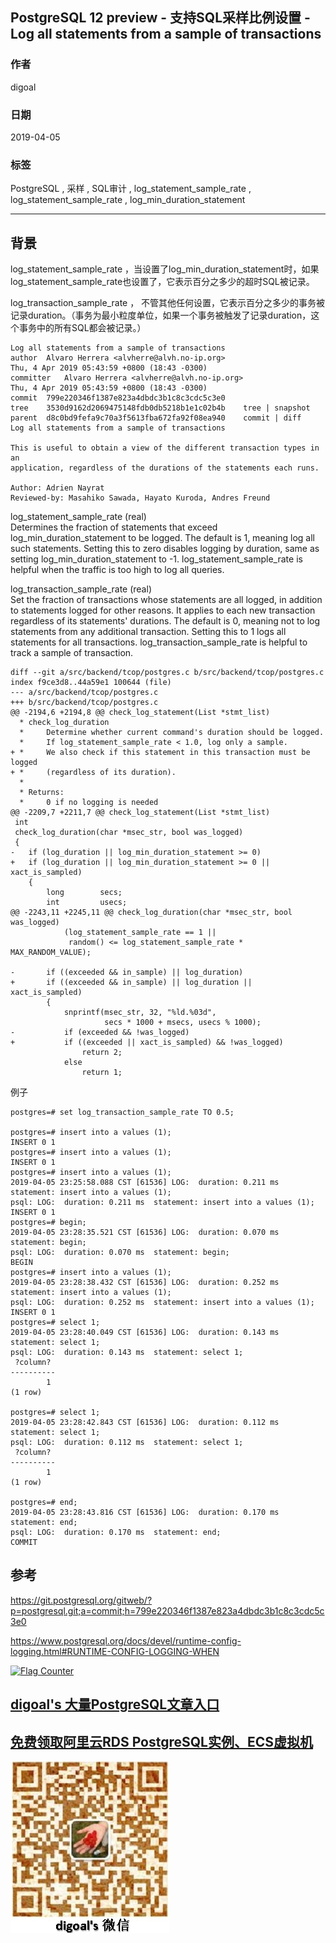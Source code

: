 ## PostgreSQL 12 preview - 支持SQL采样比例设置 - Log all statements from a sample of transactions    
                                                                                                                
### 作者                                                                                                                
digoal                                                                                                                
                                                                                                                
### 日期                                                                                                                
2019-04-05                                                                                                                
                                                                                                                
### 标签                                                                                                                
PostgreSQL , 采样 , SQL审计 , log_statement_sample_rate , log_statement_sample_rate , log_min_duration_statement   
                               
----                                                                                                          
                                                                                                            
## 背景                     
log_statement_sample_rate ，当设置了log_min_duration_statement时，如果log_statement_sample_rate也设置了，它表示百分之多少的超时SQL被记录。  
  
log_transaction_sample_rate ， 不管其他任何设置，它表示百分之多少的事务被记录duration。（事务为最小粒度单位，如果一个事务被触发了记录duration，这个事务中的所有SQL都会被记录。）  
        
```        
Log all statements from a sample of transactions  
author	Alvaro Herrera <alvherre@alvh.no-ip.org>	  
Thu, 4 Apr 2019 05:43:59 +0800 (18:43 -0300)  
committer	Alvaro Herrera <alvherre@alvh.no-ip.org>	  
Thu, 4 Apr 2019 05:43:59 +0800 (18:43 -0300)  
commit	799e220346f1387e823a4dbdc3b1c8c3cdc5c3e0  
tree	3530d9162d2069475148fdb0db5218b1e1c02b4b	tree | snapshot  
parent	d8c0bd9fefa9c70a3f5613fba672fa92f08ea940	commit | diff  
Log all statements from a sample of transactions  
  
This is useful to obtain a view of the different transaction types in an  
application, regardless of the durations of the statements each runs.  
  
Author: Adrien Nayrat  
Reviewed-by: Masahiko Sawada, Hayato Kuroda, Andres Freund  
```      
    
log_statement_sample_rate (real)  
Determines the fraction of statements that exceed log_min_duration_statement to be logged. The default is 1, meaning log all such statements. Setting this to zero disables logging by duration, same as setting log_min_duration_statement to -1. log_statement_sample_rate is helpful when the traffic is too high to log all queries.  
  
log_transaction_sample_rate (real)  
Set the fraction of transactions whose statements are all logged, in addition to statements logged for other reasons. It applies to each new transaction regardless of its statements' durations. The default is 0, meaning not to log statements from any additional transaction. Setting this to 1 logs all statements for all transactions. log_transaction_sample_rate is helpful to track a sample of transaction.  
           
		  
```  
diff --git a/src/backend/tcop/postgres.c b/src/backend/tcop/postgres.c  
index f9ce3d8..44a59e1 100644 (file)  
--- a/src/backend/tcop/postgres.c  
+++ b/src/backend/tcop/postgres.c  
@@ -2194,6 +2194,8 @@ check_log_statement(List *stmt_list)  
  * check_log_duration  
  *     Determine whether current command's duration should be logged.  
  *     If log_statement_sample_rate < 1.0, log only a sample.  
+ *     We also check if this statement in this transaction must be logged  
+ *     (regardless of its duration).  
  *  
  * Returns:  
  *     0 if no logging is needed  
@@ -2209,7 +2211,7 @@ check_log_statement(List *stmt_list)  
 int  
 check_log_duration(char *msec_str, bool was_logged)  
 {  
-   if (log_duration || log_min_duration_statement >= 0)  
+   if (log_duration || log_min_duration_statement >= 0 || xact_is_sampled)  
    {  
        long        secs;  
        int         usecs;  
@@ -2243,11 +2245,11 @@ check_log_duration(char *msec_str, bool was_logged)  
            (log_statement_sample_rate == 1 ||  
             random() <= log_statement_sample_rate * MAX_RANDOM_VALUE);  
   
-       if ((exceeded && in_sample) || log_duration)  
+       if ((exceeded && in_sample) || log_duration || xact_is_sampled)  
        {  
            snprintf(msec_str, 32, "%ld.%03d",  
                     secs * 1000 + msecs, usecs % 1000);  
-           if (exceeded && !was_logged)  
+           if ((exceeded || xact_is_sampled) && !was_logged)  
                return 2;  
            else  
                return 1;  
```  
  
例子  
  
```  
postgres=# set log_transaction_sample_rate TO 0.5;  
  
postgres=# insert into a values (1);  
INSERT 0 1  
postgres=# insert into a values (1);  
INSERT 0 1  
postgres=# insert into a values (1);  
2019-04-05 23:25:58.088 CST [61536] LOG:  duration: 0.211 ms  statement: insert into a values (1);  
psql: LOG:  duration: 0.211 ms  statement: insert into a values (1);  
INSERT 0 1  
postgres=# begin;  
2019-04-05 23:28:35.521 CST [61536] LOG:  duration: 0.070 ms  statement: begin;  
psql: LOG:  duration: 0.070 ms  statement: begin;  
BEGIN  
postgres=# insert into a values (1);  
2019-04-05 23:28:38.432 CST [61536] LOG:  duration: 0.252 ms  statement: insert into a values (1);  
psql: LOG:  duration: 0.252 ms  statement: insert into a values (1);  
INSERT 0 1  
postgres=# select 1;  
2019-04-05 23:28:40.049 CST [61536] LOG:  duration: 0.143 ms  statement: select 1;  
psql: LOG:  duration: 0.143 ms  statement: select 1;  
 ?column?   
----------  
        1  
(1 row)  
  
postgres=# select 1;  
2019-04-05 23:28:42.843 CST [61536] LOG:  duration: 0.112 ms  statement: select 1;  
psql: LOG:  duration: 0.112 ms  statement: select 1;  
 ?column?   
----------  
        1  
(1 row)  
  
postgres=# end;  
2019-04-05 23:28:43.816 CST [61536] LOG:  duration: 0.170 ms  statement: end;  
psql: LOG:  duration: 0.170 ms  statement: end;  
COMMIT  
```  
  
## 参考                
https://git.postgresql.org/gitweb/?p=postgresql.git;a=commit;h=799e220346f1387e823a4dbdc3b1c8c3cdc5c3e0  
  
https://www.postgresql.org/docs/devel/runtime-config-logging.html#RUNTIME-CONFIG-LOGGING-WHEN  
                
  
<a rel="nofollow" href="http://info.flagcounter.com/h9V1"  ><img src="http://s03.flagcounter.com/count/h9V1/bg_FFFFFF/txt_000000/border_CCCCCC/columns_2/maxflags_12/viewers_0/labels_0/pageviews_0/flags_0/"  alt="Flag Counter"  border="0"  ></a>  
  
  
## [digoal's 大量PostgreSQL文章入口](https://github.com/digoal/blog/blob/master/README.md "22709685feb7cab07d30f30387f0a9ae")
  
  
## [免费领取阿里云RDS PostgreSQL实例、ECS虚拟机](https://free.aliyun.com/ "57258f76c37864c6e6d23383d05714ea")
  
  
![digoal's weixin](../pic/digoal_weixin.jpg "f7ad92eeba24523fd47a6e1a0e691b59")
  
